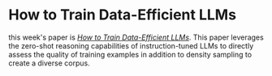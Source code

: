 # How to Train Data-Efficient LLMs

this week's paper is [*How to Train Data-Efficient LLMs*](https://arxiv.org/abs/2402.09668). This paper leverages the zero-shot reasoning capabilities of instruction-tuned LLMs to directly assess the quality of training examples in addition to density sampling to create a diverse corpus.